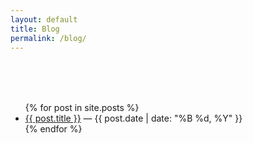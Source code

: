 ```yaml
---
layout: default
title: Blog
permalink: /blog/
---
```


<h2 style="margin: 80px 0px 10px;"></h2>

<ul>
  {% for post in site.posts %}
    <li>
      <a href="{{ post.url }}">{{ post.title }}</a> — {{ post.date | date: "%B %d, %Y" }}
    </li>
  {% endfor %}
</ul>
